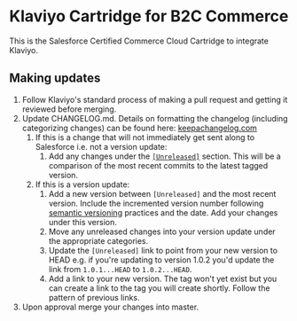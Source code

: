 # Klaviyo Cartridge for B2C Commerce

This is the Salesforce Certified Commerce Cloud Cartridge to integrate Klaviyo.

## Making updates
1) Follow Klaviyo's standard process of making a pull request and getting it reviewed before merging.
2) Update CHANGELOG.md. Details on formatting the changelog (including categorizing changes) can be found here: [keepachangelog.com](https://keepachangelog.com/en/1.0.0/)
    1) If this is a change that will not immediately get sent along to Salesforce i.e. not a version update:
        1) Add any changes under the [`[Unreleased]`](https://github.com/klaviyo/SFCC_Klaviyo/blob/master/CHANGELOG.md#unreleased) section. This will be a comparison of the most recent commits to the latest tagged version.
    2) If this is a version update:
        1) Add a new version between `[Unreleased]` and the most recent version. Include the incremented version number following [semantic versioning](https://semver.org/spec/v2.0.0.html) practices and the date. Add your changes under this version.
        2) Move any unreleased changes into your version update under the appropriate categories.
        3) Update the `[Unreleased]` link to point from your new version to HEAD e.g. if you're updating to version 1.0.2 you'd update the link from `1.0.1...HEAD` to `1.0.2...HEAD`.
        4) Add a link to your new version. The tag won't yet exist but you can create a link to the tag you will create shortly. Follow the pattern of previous links.
3) Upon approval merge your changes into master.